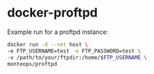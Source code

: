 # docker-proftpd

Example run for a proftpd instance:

```bash
docker run -d --net host \
-e FTP_USERNAME=test -e FTP_PASSWORD=test \
-v /path/to/your/ftpdir:/home/$FTP_USERNAME \
monteops/proftpd
```

